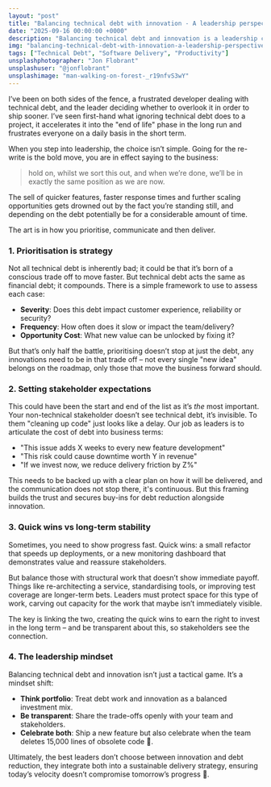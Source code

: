 ```yaml
---
layout: "post"
title: "Balancing technical debt with innovation - A leadership perspective"
date: "2025-09-16 00:00:00 +0000"
description: "Balancing technical debt and innovation is a leadership challenge. Here’s how to prioritise, communicate, and deliver sustainably."
img: "balancing-technical-debt-with-innovation-a-leadership-perspective.jpg"
tags: ["Technical Debt", "Software Delivery", "Productivity"]
unsplashphotographer: "Jon Flobrant"
unsplashuser: "@jonflobrant"
unsplashimage: "man-walking-on-forest-_r19nfvS3wY"
---
```


I’ve been on both sides of the fence, a frustrated developer dealing with technical debt, and the leader deciding whether to overlook it in order to ship sooner. I’ve seen first-hand what ignoring technical debt does to a project, it accelerates it into the "end of life" phase in the long run and frustrates everyone on a daily basis in the short term.

When you step into leadership, the choice isn’t simple. Going for the re-write is the bold move, you are in effect saying to the business:
> hold on, whilst we sort this out, and when we’re done, we’ll be in exactly the same position as we are now.

The sell of quicker features, faster response times and further scaling opportunities gets drowned out by the fact you’re standing still, and depending on the debt potentially be for a considerable amount of time.

The art is in how you prioritise, communicate and then deliver.

### 1. Prioritisation is strategy
Not all technical debt is inherently bad; it could be that it’s born of a conscious trade off to move faster. But technical debt acts the same as financial debt; it compounds. There is a simple framework to use to assess each case:

* **Severity**: Does this debt impact customer experience, reliability or security?
* **Frequency**: How often does it slow or impact the team/delivery?
* **Opportunity Cost**: What new value can be unlocked by fixing it?

But that’s only half the battle, prioritising doesn’t stop at just the debt, any innovations need to be in that trade off – not every single "new idea" belongs on the roadmap, only those that move the business forward should.

### 2. Setting stakeholder expectations
This could have been the start and end of the list as it’s _the_ most important. Your non-technical stakeholder doesn’t see technical debt, it’s invisible. To them "cleaning up code" just looks like a delay. Our job as leaders is to articulate the cost of debt into business terms:
* "This issue adds X weeks to every new feature development"
* "This risk could cause downtime worth Y in revenue"
* "If we invest now, we reduce delivery friction by Z%"

This needs to be backed up with a clear plan on how it will be delivered, and the communication does not stop there, it's continuous. But this framing builds the trust and secures buy-ins for debt reduction alongside innovation.

### 3. Quick wins vs long-term stability
Sometimes, you need to show progress fast. Quick wins: a small refactor that speeds up deployments, or a new monitoring dashboard that demonstrates value and reassure stakeholders. 

But balance those with structural work that doesn’t show immediate payoff. Things like re-architecting a service, standardising tools, or improving test coverage are longer-term bets. Leaders must protect space for this type of work, carving out capacity for the work that maybe isn’t immediately visible. 

The key is linking the two, creating the quick wins to earn the right to invest in the long term – and be transparent about this, so stakeholders see the connection.

### 4. The leadership mindset
Balancing technical debt and innovation isn’t just a tactical game. It’s a mindset shift:
* **Think portfolio**: Treat debt work and innovation as a balanced investment mix.
* **Be transparent**: Share the trade-offs openly with your team and stakeholders.
* **Celebrate both**: Ship a new feature but also celebrate when the team deletes 15,000 lines of obsolete code :metal:.

Ultimately, the best leaders don’t choose between innovation and debt reduction, they integrate both into a sustainable delivery strategy, ensuring today’s velocity doesn’t compromise tomorrow’s progress :rocket:.